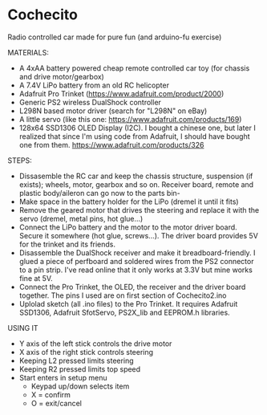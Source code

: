 # Cochecito
Radio controlled car made for pure fun (and arduino-fu exercise)

MATERIALS:
- A 4xAA battery powered cheap remote controlled car toy (for chassis and drive motor/gearbox)
- A 7.4V LiPo battery from an old RC helicopter 
- Adafruit Pro Trinket (https://www.adafruit.com/product/2000)
- Generic PS2 wireless DualShock controller
- L298N based motor driver (search for "L298N" on eBay)
- A little servo (like this one: https://www.adafruit.com/products/169)
- 128x64 SSD1306 OLED Display (I2C). I bought a chinese one, but later I realized that since I'm using code from Adafruit, I should have bought one from them. https://www.adafruit.com/products/326

STEPS:
- Dissasemble the RC car and keep the chassis structure, suspension (if exists); wheels, motor, gearbox and so on. Receiver board, remote and plastic body/aileron can go now to the parts bin-
- Make space in the battery holder for the LiPo (dremel it until it fits)
- Remove the geared motor that drives the steering and replace it with the servo (dremel, metal pins, hot glue...)
- Connect the LiPo battery and the motor to the motor driver board. Secure it somewhere (hot glue, screws...). The driver board provides 5V for the trinket and its friends.
- Disassemble the DualShock receiver and make it breadboard-friendly. I glued a piece of perfboard and soldered wires from the PS2 connector to a pin strip. I've read online that it only works at 3.3V but mine works fine at 5V.
- Connect the Pro Trinket, the OLED, the receiver and the driver board together. The pins I used are on first section of Cochecito2.ino
- Uplolad sketch (all .ino files) to the Pro Trinket. It requires Adafruit SSD1306, Adafruit SfotServo, PS2X_lib and EEPROM.h libraries.

USING IT
- Y axis of the left stick controls the drive motor
- X axis of the right stick controls steering
- Keeping L2 pressed limits steering
- Keeping R2 pressed limits top speed
- Start enters in setup menu
    - Keypad up/down selects item
    - X = confirm
    - O = exit/cancel



